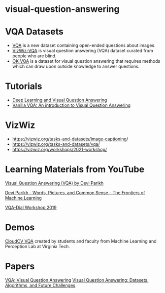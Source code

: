 # visual-question-answering


# VQA Datasets
- [VQA](https://visualqa.org/download.html) is a new dataset containing open-ended questions about images.
- [VizWiz-VQA](https://vizwiz.org/tasks-and-datasets/vqa/) is visual question answering (VQA) dataset curated from people who are blind.
- [OK-VQA](https://okvqa.allenai.org/download.html) is a dataset for visual question answering that requires methods which can draw upon outside knowledge to answer questions.


# Tutorials
- [Deep Learning and Visual Question Answering](https://towardsdatascience.com/deep-learning-and-visual-question-answering-c8c8093941bc)
- [Vanilla VQA: An introduction to Visual Question Answering](https://medium.com/ai2-blog/vanilla-vqa-adcaaaa94336)

# VizWiz
- https://vizwiz.org/tasks-and-datasets/image-captioning/
- https://vizwiz.org/tasks-and-datasets/vqa/
- https://vizwiz.org/workshops/2021-workshop/

# Learning Materials from YouTube
[Visual Question Answering (VQA) by Devi Parikh](https://www.youtube.com/watch?v=ElZADFTer4I)

[Devi Parikh - Words, Pictures, and Common Sense - The Frontiers of Machine Learning](https://www.youtube.com/watch?v=wmcmBpfaQaU)

[VQA-Dial Workshop 2019](https://youtube.com/playlist?list=PL-fZD610i7yAjD7jU5sQkrx5esgGQ55yi)

# Demos
[CloudCV VQA](http://vqa.cloudcv.org/) created by students and faculty from Machine Learning and Perception Lab at Virginia Tech.

# Papers
[VQA: Visual Question Answering](https://arxiv.org/abs/1505.00468)
[Visual Question Answering: Datasets, Algorithms, and Future Challenges](https://www.researchgate.net/publication/308896144_Visual_Question_Answering_Datasets_Algorithms_and_Future_Challenges)

